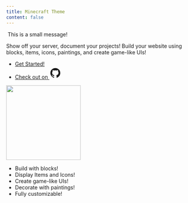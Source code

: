 ```yaml
---
title: Minecraft Theme
content: false
---
```


<div class="flex flex-col items-center justify-center gap-24 py-24 h-full not-prose">
  <div class="flex items-center justify-center">
    <div class="flex flex-col items-center justify-center text-center gap-8">
      <div class="relative -mb-8">
        <img src="/logo.png" alt="" class="h-3-block w-auto"/>
        <span class="-rotate-12 absolute bottom-1/4 right-0 animate-pulse text-mc-yellow text-lg">This is a small message!</span>
      </div>
      <p class="max-w-[40ch] text-xl">Show off your server, document your projects! Build your website using blocks, items, icons, paintings, and create game-like UIs!</p>
      <ul class="flex items-center gap-4">
        <li><a href="reference" class="mc-button px-4 py-3 text-xl">Get Started!</a></li>
        <li><a href="" class="flex items-center gap-1">Check out on <svg xmlns="http://www.w3.org/2000/svg" width="32" height="32" viewBox="0 0 24 24"><path fill="currentColor" d="M12 2A10 10 0 0 0 2 12c0 4.42 2.87 8.17 6.84 9.5c.5.08.66-.23.66-.5v-1.69c-2.77.6-3.36-1.34-3.36-1.34c-.46-1.16-1.11-1.47-1.11-1.47c-.91-.62.07-.6.07-.6c1 .07 1.53 1.03 1.53 1.03c.87 1.52 2.34 1.07 2.91.83c.09-.65.35-1.09.63-1.34c-2.22-.25-4.55-1.11-4.55-4.92c0-1.11.38-2 1.03-2.71c-.1-.25-.45-1.29.1-2.64c0 0 .84-.27 2.75 1.02c.79-.22 1.65-.33 2.5-.33c.85 0 1.71.11 2.5.33c1.91-1.29 2.75-1.02 2.75-1.02c.55 1.35.2 2.39.1 2.64c.65.71 1.03 1.6 1.03 2.71c0 3.82-2.34 4.66-4.57 4.91c.36.31.69.92.69 1.85V21c0 .27.16.59.67.5C19.14 20.16 22 16.42 22 12A10 10 0 0 0 12 2Z"/></svg></a></li>
      </ul>
    </div>
    <div class="flex items-center justify-center mt-12 p-2">
      <img width="200" height="200" src="/blocks.gif" alt=""/>
    </div>
  </div>
  <ul class="flex flex-col items-center gap-4 w-full max-w-[40ch] mx-auto p-8 text-xl bg-mc-gui-panel">
    <li class="self-start flex items-center justify-center max-w-[80%] gap-6 px-6 py-4 bg-mc-achievement">
      <div class="bg-mc-block-cobblestone mc-block-size-32 w-1-block h-1-block p-1"></div>
      <span>Build with blocks!</span>
    </li>
    <li class="self-end flex items-center justify-center max-w-[80%] gap-6 px-6 py-4 bg-mc-achievement">
      <div class="bg-mc-item-diamond mc-block-size-36 w-1-block h-1-block p-1"></div>
      <span>Display Items and Icons!</span>
    </li>
    <li class="self-start flex items-center justify-center max-w-[80%] gap-6 px-6 py-4 bg-mc-achievement">
      <div class="bg-mc-icon-heart-full mc-block-size-32 w-1-block h-1-block p-1"></div>
      <span>Create game-like UIs!</span>
    </li>
    <li class="self-end flex items-center justify-center max-w-[80%] gap-6 px-6 py-4 bg-mc-achievement">
      <div class="bg-mc-painting-kebab mc-block-size-36 w-1-block h-1-block p-1"></div>
      <span>Decorate with paintings!</span>
    </li>
    <li class="self-start flex items-center justify-center max-w-[80%] gap-6 px-6 py-4 bg-mc-achievement">
      <div class="bg-mc-icon-hammer-large mc-block-size-32 w-1-block h-1-block p-1"></div>
      <span>Fully customizable!</span>
    </li>
  </ul>
</div>

